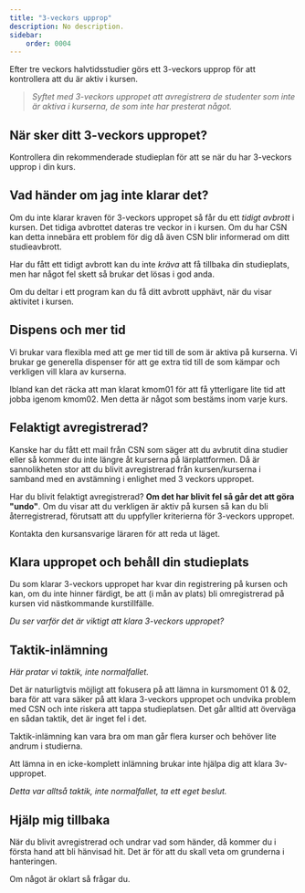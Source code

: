 ```yaml
---
title: "3-veckors upprop"
description: No description.
sidebar:
    order: 0004
---
```


Efter tre veckors halvtidsstudier görs ett 3-veckors upprop för att kontrollera att du är aktiv i kursen.

> _Syftet med 3-veckors uppropet att avregistrera de studenter som inte är aktiva i kurserna, de som inte har presterat något._


<!--more-->

## När sker ditt 3-veckors uppropet?

Kontrollera din rekommenderade studieplan för att se när du har 3-veckors upprop i din kurs.

## Vad händer om jag inte klarar det?

Om du inte klarar kraven för 3-veckors uppropet så får du ett _tidigt avbrott_ i kursen. Det tidiga avbrottet dateras tre veckor in i kursen. Om du har CSN kan detta innebära ett problem för dig då även CSN blir informerad om ditt studieavbrott.

Har du fått ett tidigt avbrott kan du inte _kräva_ att få tillbaka din studieplats, men har något fel skett så brukar det lösas i god anda.

Om du deltar i ett program kan du få ditt avbrott upphävt, när du visar aktivitet i kursen.

## Dispens och mer tid

Vi brukar vara flexibla med att ge mer tid till de som är aktiva på kurserna. Vi brukar ge generella dispenser för att ge extra tid till de som kämpar och verkligen vill klara av kurserna.

Ibland kan det räcka att man klarat kmom01 för att få ytterligare lite tid att jobba igenom kmom02. Men detta är något som bestäms inom varje kurs.

## Felaktigt avregistrerad?

Kanske har du fått ett mail från CSN som säger att du avbrutit dina studier eller så kommer du inte längre åt kurserna på lärplattformen. Då är sannolikheten stor att du blivit avregistrerad från kursen/kurserna i samband med en avstämning i enlighet med 3 veckors uppropet.

Har du blivit felaktigt avregistrerad? **Om det har blivit fel så går det att göra "undo"**. Om du visar att du verkligen är aktiv på kursen så kan du bli återregistrerad, förutsatt att du uppfyller kriterierna för 3-veckors uppropet.

Kontakta den kursansvarige läraren för att reda ut läget.

## Klara uppropet och behåll din studieplats

Du som klarar 3-veckors uppropet har kvar din registrering på kursen och kan, om du inte hinner färdigt, be att (i mån av plats) bli omregistrerad på kursen vid nästkommande kurstillfälle.

_Du ser varför det är viktigt att klara 3-veckors uppropet?_

## Taktik-inlämning

_Här pratar vi taktik, inte normalfallet._

Det är naturligtvis möjligt att fokusera på att lämna in kursmoment 01 & 02, bara för att vara säker på att klara 3-veckors uppropet och undvika problem med CSN och inte riskera att tappa studieplatsen. Det går alltid att överväga en sådan taktik, det är inget fel i det.

Taktik-inlämning kan vara bra om man går flera kurser och behöver lite andrum i studierna.

Att lämna in en icke-komplett inlämning brukar inte hjälpa dig att klara 3v-uppropet.

_Detta var alltså taktik, inte normalfallet, ta ett eget beslut._

## Hjälp mig tillbaka

När du blivit avregistrerad och undrar vad som händer, då kommer du i första hand att bli hänvisad hit. Det är för att du skall veta om grunderna i hanteringen.

Om något är oklart så frågar du.
